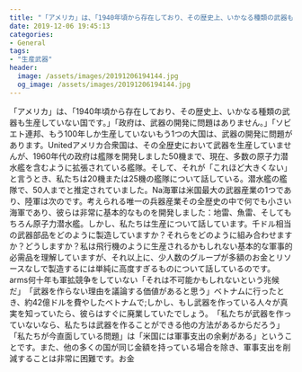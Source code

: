 ```yaml
---
title: "「アメリカ」は、「1940年頃から存在しており、その歴史上、いかなる種類の武器も生産していない国です。"
date: 2019-12-06 19:45:13
categories:
- General
tags:
- "生産武器"
header:
  image: /assets/images/20191206194144.jpg
  og_image: /assets/images/20191206194144.jpg
---
```


「アメリカ」は、「1940年頃から存在しており、その歴史上、いかなる種類の武器も生産していない国です。」「政府は、武器の開発に問題はありません。」「ソビエト連邦、もう100年しか生産していないもう1つの大国は、武器の開発に問題があります。‭Unitedアメリカ合衆国は、その全歴史において武器を生産していませんが、1960年代の政府は艦隊を開発しました50機まで、‭現在、多数の原子力潜水艦を含むように拡張されている艦隊。‭そして、それが「これほど大きくない」と言うとき、私たちは20機または25機の艦隊について話している。潜水艦の艦隊で、50人までと推定されていました。‭Na海軍は米国最大の武器産業の1つであり、陸軍は次の‭です。‭考えられる唯一の兵器産業その全歴史の中で何でも小さい海軍であり、彼らは非常に基本的なものを開発しました：地雷、魚雷、そしてもちろん原子力潜水艦。しかし、私たちは生産について話しています。千ドル相当の武器部品をどのように製造していますか？それらをどのように組み合わせますか？どうしますか？私は飛行機のように生産されるかもしれない基本的な軍事的必需品を理解していますが、それ以上に、少人数のグループが多額のお金とリソースなしで製造するには単純に高度すぎるものについて話しているのです。 arms何十年も軍拡競争をしていない‭「それは不可能かもしれないという兆候だ」‭「武器を作らない理由を議論する価値があると思う」‭ベトナムに行ったとき、約42億ドルを費やしたベトナムで;しかし、もし武器を作っている人々が真実を知っていたら、彼らはすぐに廃業していたでしょう。‭「私たちが武器を作っていないなら、私たちは武器を作ることができる他の方法があるからだろう」 「私たちが今直面している問題」は「米国には軍事支出の余剰がある」ということです。また、他の多くの国が同じ金額を持っている場合を除き、軍事支出を削減することは非常に困難です。お金
